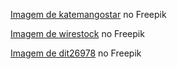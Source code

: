 <a href="https://br.freepik.com/fotos-gratis/interior-desenho-modernos-predios_1115636.htm#query=vidra%C3%A7aria&position=0&from_view=search&track=sph">Imagem de katemangostar</a> no Freepik

<a href="https://br.freepik.com/fotos-gratis/tiro-de-angulo-baixo-de-uma-moderna-casa-de-madeira-com-bordas-de-terraco-de-vidro_8409060.htm#query=vidra%C3%A7aria&position=19&from_view=search&track=sph">Imagem de wirestock</a> no Freepik

<a href="https://br.freepik.com/fotos-gratis/3d-renderizacao-design-moderno-e-banheiro-e-banheiro-de-azulejos-de-marmore_23700164.htm#query=vidra%C3%A7aria&position=38&from_view=search&track=sph">Imagem de dit26978</a> no Freepik